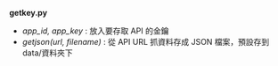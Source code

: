 **getkey.py**

- _app_id, app_key_ : 放入要存取 API 的金鑰
- _getjson(url, filename)_ : 從 API URL 抓資料存成 JSON 檔案，預設存到 data/資料夾下
